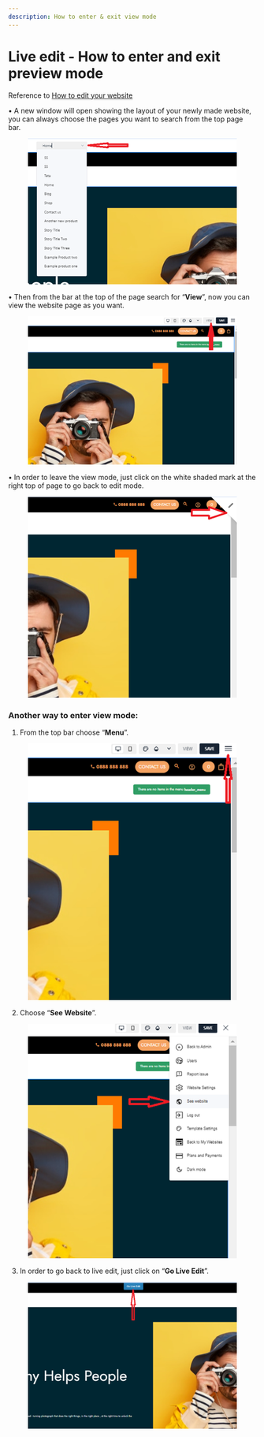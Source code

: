 ```yaml
---
description: How to enter & exit view mode
---
```


# Live edit - How to enter and exit preview mode

Reference to [How to edit your website](https://help.microweber.com/user-guide/live-edit-how-to-edit-you-site)

• A new window will open showing the layout of your newly made website, you can always choose the pages you want to search from the top page bar.

<figure><img src=".gitbook/assets/image (2) (1).png" alt=""><figcaption></figcaption></figure>

• Then from the bar at the top of the page search for “**View**”, now you can view the website page as you want.

<figure><img src=".gitbook/assets/image (1) (1) (1) (1) (1).png" alt=""><figcaption></figcaption></figure>

• In order to leave the view mode, just click on the white shaded mark at the right top of page to go back to edit mode.

<figure><img src=".gitbook/assets/image (2) (1) (1).png" alt=""><figcaption></figcaption></figure>

### Another way to enter view mode:

1. From the top bar choose “**Menu**”.

<figure><img src=".gitbook/assets/image (3).png" alt=""><figcaption></figcaption></figure>

2. Choose “**See Website**”.

<figure><img src=".gitbook/assets/image (4).png" alt=""><figcaption></figcaption></figure>

3. In order to go back to live edit, just click on “**Go Live Edit**”.

<figure><img src=".gitbook/assets/image (5).png" alt=""><figcaption></figcaption></figure>
